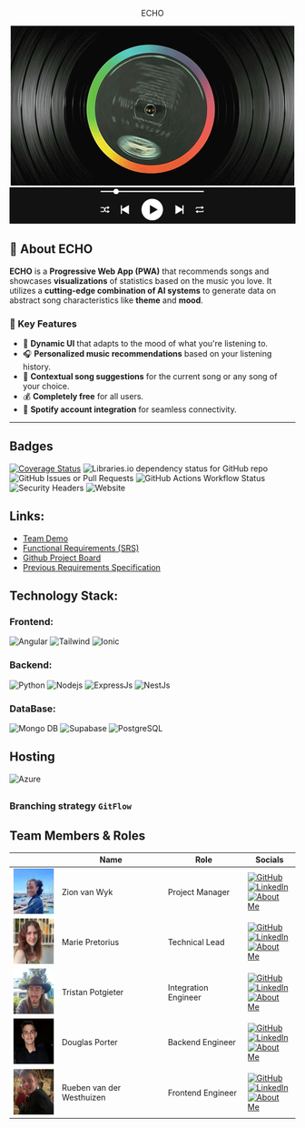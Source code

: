 <p align="center">ECHO</p>

<p align="center">
  <img src="readme/classic-vinyl.gif" alt="ECHO Logo"/>
  <img src="readme/play.png" alt="Play Button"/>
</p>


## 🚀 About ECHO

**ECHO** is a **Progressive Web App (PWA)** that recommends songs and showcases **visualizations** of statistics based on the music you love. It utilizes a **cutting-edge combination of AI systems** to generate data on abstract song characteristics like **theme** and **mood**.

### 🔑 Key Features

- 🎨 **Dynamic UI** that adapts to the mood of what you're listening to.
- 🎧 **Personalized music recommendations** based on your listening history.
- 🔀 **Contextual song suggestions** for the current song or any song of your choice.
- 💰 **Completely free** for all users.
- 🎵 **Spotify account integration** for seamless connectivity.

---

## Badges

[![Coverage Status](https://coveralls.io/repos/github/COS301-SE-2024/ECHO/badge.svg?branch=)](https://coveralls.io/github/COS301-SE-2024/ECHO?branch=)
![Libraries.io dependency status for GitHub repo](https://img.shields.io/librariesio/github/COS301-SE-2024/ECHO)
![GitHub Issues or Pull Requests](https://img.shields.io/github/issues/COS301-SE-2024/ECHO)
![GitHub Actions Workflow Status](https://img.shields.io/github/actions/workflow/status/COS301-SE-2024%2FECHO/ECHO/build.yml)
![Security Headers](https://img.shields.io/security-headers?url=https%3A%2F%2Fhalfstack-echo.com)
![Website](https://img.shields.io/website?url=https%3A%2F%2Fhalfstack-echo.com)

## Links:

- [Team Demo](https://drive.google.com/drive/folders/1V3KzXwWxXMDi4MD5I02xE_VPZmuIePhv?usp=sharing)
- [Functional Requirements (SRS)](Documentation\RequirementSpecification.md)
- [Github Project Board](https://github.com/orgs/COS301-SE-2024/projects/67)
- [Previous Requirements Specification](https://github.com/COS301-SE-2024/ECHO/blob/0ebd3fd14beeb6de24fe5d11366a4dae2eec1b18/Documentation/RequirementSpecification.md)

## Technology Stack:

### Frontend:
![Angular](https://img.shields.io/badge/Angular-DD0031?style=for-the-badge&logo=angular&logoColor=white)
![Tailwind](https://img.shields.io/badge/Tailwind_CSS-38B2AC?style=for-the-badge&logo=tailwind-css&logoColor=white)
![Ionic](https://img.shields.io/badge/Ionic-3880FF?style=for-the-badge&logo=ionic&logoColor=white)

### Backend:
![Python](https://img.shields.io/badge/Python-FFD43B?style=for-the-badge&logo=python&logoColor=blue)
![Nodejs](https://img.shields.io/badge/Node.js-43853D?style=for-the-badge&logo=node.js&logoColor=white)
![ExpressJs](https://img.shields.io/badge/Express%20js-000000?style=for-the-badge&logo=express&logoColor=white)
![NestJs](https://img.shields.io/badge/nestjs-E0234E?style=for-the-badge&logo=nestjs&logoColor=white)

### DataBase:
![Mongo DB](https://img.shields.io/badge/MongoDB-4EA94B?style=for-the-badge&logo=mongodb&logoColor=white)
![Supabase](https://img.shields.io/badge/Supabase-003B57?style=for-the-badge&logo=supabase)
![PostgreSQL](https://img.shields.io/badge/PostgreSQL-316192?style=for-the-badge&logo=postgresql&logoColor=white)
## Hosting
![Azure](https://img.shields.io/badge/microsoft%20azure-0089D6?style=for-the-badge&logo=microsoft-azure&logoColor=white)

## 

### Branching strategy `GitFlow`

<h2>Team Members & Roles</h2>
<table>
  <thead>
    <tr>
      <th></th>
      <th>Name</th>
      <th>Role</th>
      <th>Socials</th>
    </tr>
  </thead>
  <tbody>
    <tr>
      <td><img src="./readme/images/zion.jpg" width="80" height="80" alt="Zion van Wyk"></td>
      <td>Zion van Wyk</td>
      <td>Project Manager</td>
      <td>
        <a href="https://github.com/zionvanwyk">
          <img src="https://img.shields.io/badge/GitHub-Profile-blue?style=flat-square&logo=github" alt="GitHub">
        </a><br>
        <a href="https://www.linkedin.com/in/nia-zion-van-wyk/">
          <img src="https://img.shields.io/badge/LinkedIn-Profile-blue?style=flat-square&logo=linkedin" alt="LinkedIn">
        </a><br>
        <a href="readme/Zion.md">
          <img src="https://img.shields.io/badge/About-Me-blue?style=flat-square" alt="About Me">
        </a>
      </td>
    </tr>
    <tr>
      <td><img src="./readme/images/marie.jpg" width="80" height="80" alt="Marie Pretorius"></td>
      <td>Marie Pretorius</td>
      <td>Technical Lead</td>
      <td>
        <a href="https://github.com/MariePretorius">
          <img src="https://img.shields.io/badge/GitHub-Profile-blue?style=flat-square&logo=github" alt="GitHub">
        </a><br>
        <a href="https://www.linkedin.com/in/marie-pretorius-b62409218/">
          <img src="https://img.shields.io/badge/LinkedIn-Profile-blue?style=flat-square&logo=linkedin" alt="LinkedIn">
        </a><br>
        <a href="readme/Marie.md">
          <img src="https://img.shields.io/badge/About-Me-blue?style=flat-square" alt="About Me">
        </a>
      </td>
    </tr>
    <tr>
      <td><img src="./readme/images/tristan.jpg" width="80" height="80" alt="Tristan Potgieter"></td>
      <td>Tristan Potgieter</td>
      <td>Integration Engineer</td>
      <td>
        <a href="https://github.com/Divergent-Caesar">
          <img src="https://img.shields.io/badge/GitHub-Profile-blue?style=flat-square&logo=github" alt="GitHub">
        </a><br>
        <a href="https://www.linkedin.com/in/tristan-potgieter-703911259/">
          <img src="https://img.shields.io/badge/LinkedIn-Profile-blue?style=flat-square&logo=linkedin" alt="LinkedIn">
        </a><br>
        <a href="readme/Tristan.md">
          <img src="https://img.shields.io/badge/About-Me-blue?style=flat-square" alt="About Me">
        </a>
      </td>
    </tr>
    <tr>
      <td><img src="./readme/images/douglas.jpg" width="80" height="80" alt="Douglas Porter"></td>
      <td>Douglas Porter</td>
      <td>Backend Engineer</td>
      <td>
        <a href="https://github.com/Douglasj02">
          <img src="https://img.shields.io/badge/GitHub-Profile-blue?style=flat-square&logo=github" alt="GitHub">
        </a><br>
        <a href="https://www.linkedin.com/in/douglas-porter-936b83153/">
          <img src="https://img.shields.io/badge/LinkedIn-Profile-blue?style=flat-square&logo=linkedin" alt="LinkedIn">
        </a><br>
        <a href="readme/Douglas.md">
          <img src="https://img.shields.io/badge/About-Me-blue?style=flat-square" alt="About Me">
        </a>
      </td>
    </tr>
    <tr>
      <td><img src="./readme/images/rueben.jpg" width="80" height="80" alt="Rueben van der Westhuizen"></td>
      <td>Rueben van der Westhuizen</td>
      <td>Frontend Engineer</td>
      <td>
        <a href="https://github.com/21434809">
          <img src="https://img.shields.io/badge/GitHub-Profile-blue?style=flat-square&logo=github" alt="GitHub">
        </a><br>
        <a href="https://www.linkedin.com/in/rueben-van-der-westhuizen-456a292b5/">
          <img src="https://img.shields.io/badge/LinkedIn-Profile-blue?style=flat-square&logo=linkedin" alt="LinkedIn">
        </a><br>
        <a href="readme/Rueben.md">
          <img src="https://img.shields.io/badge/About-Me-blue?style=flat-square" alt="About Me">
        </a>
      </td>
    </tr>
  </tbody>
</table>

